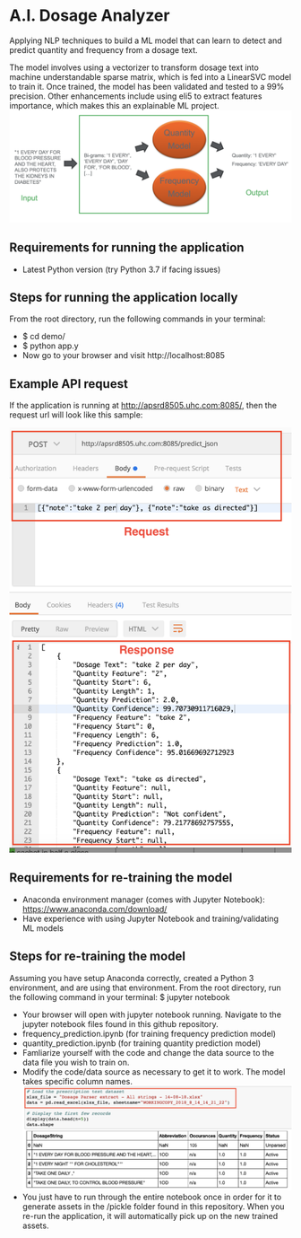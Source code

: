 # A.I. Dosage Analyzer
Applying NLP techniques to build a ML model that can learn to detect and predict quantity and frequency from a dosage text.

The model involves using a vectorizer to transform dosage text into machine understandable sparse matrix, which is fed into a LinearSVC model to train it. Once trained, the model has been validated and tested to a 99% precision.
Other enhancements include using eli5 to extract features importance, which makes this an explainable ML project.
![model pipeline](screenshots/model_pipeline.png "model pipeline")

## Requirements for running the application
* Latest Python version (try Python 3.7 if facing issues)

## Steps for running the application locally
From the root directory, run the following commands in your terminal:
* $ cd demo/
* $ python app.y
* Now go to your browser and visit http://localhost:8085

## Example API request
If the application is running at http://apsrd8505.uhc.com:8085/, then the request url will look like this sample:

<img src="screenshots/example_api_request.png" width="560">

## Requirements for re-training the model
* Anaconda environment manager (comes with Jupyter Notebook): https://www.anaconda.com/download/
* Have experience with using Jupyter Notebook and training/validating ML models

## Steps for re-training the model
Assuming you have setup Anaconda correctly, created a Python 3 environment, and are using that environment. From the root directory, run the following command in your terminal: $ jupyter notebook
* Your browser will open with jupyter notebook running. Navigate to the jupyter notebook files found in this github repository.
* frequency_prediction.ipynb (for training frequency prediction model)
* quantity_prediction.ipynb (for training quantity prediction model)
* Famliarize yourself with the code and change the data source to the data file you wish to train on. 
* Modify the code/data source as necessary to get it to work. The model takes specific column names.
![changing data source](screenshots/changing_data_source.png "changing data source")
* You just have to run through the entire notebook once in order for it to generate assets in the /pickle folder found in this repository. When you re-run the application, it will automatically pick up on the new trained assets.
